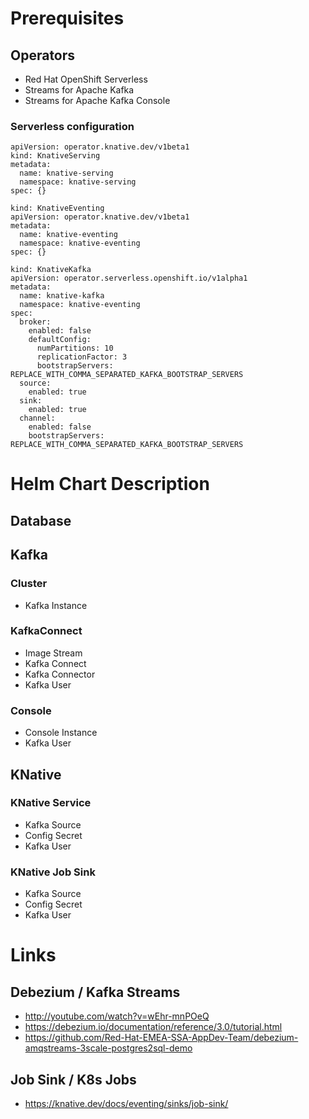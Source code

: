 # Prerequisites

## Operators
* Red Hat OpenShift Serverless
* Streams for Apache Kafka
* Streams for Apache Kafka Console

### Serverless configuration

```
apiVersion: operator.knative.dev/v1beta1
kind: KnativeServing
metadata:
  name: knative-serving
  namespace: knative-serving
spec: {}
```

```
kind: KnativeEventing
apiVersion: operator.knative.dev/v1beta1
metadata:
  name: knative-eventing
  namespace: knative-eventing
spec: {}
```

```
kind: KnativeKafka
apiVersion: operator.serverless.openshift.io/v1alpha1
metadata:
  name: knative-kafka
  namespace: knative-eventing
spec:
  broker:
    enabled: false
    defaultConfig:
      numPartitions: 10
      replicationFactor: 3
      bootstrapServers: REPLACE_WITH_COMMA_SEPARATED_KAFKA_BOOTSTRAP_SERVERS
  source:
    enabled: true
  sink:
    enabled: true
  channel:
    enabled: false
    bootstrapServers: REPLACE_WITH_COMMA_SEPARATED_KAFKA_BOOTSTRAP_SERVERS
```

# Helm Chart Description

## Database

## Kafka

### Cluster
* Kafka Instance

### KafkaConnect
* Image Stream
* Kafka Connect
* Kafka Connector
* Kafka User 

### Console
* Console Instance
* Kafka User

## KNative


### KNative Service

* Kafka Source
* Config Secret
* Kafka User

### KNative Job Sink

* Kafka Source
* Config Secret
* Kafka User

# Links

## Debezium / Kafka Streams

* http://youtube.com/watch?v=wEhr-mnPOeQ
* https://debezium.io/documentation/reference/3.0/tutorial.html
* https://github.com/Red-Hat-EMEA-SSA-AppDev-Team/debezium-amqstreams-3scale-postgres2sql-demo


## Job Sink / K8s Jobs

* https://knative.dev/docs/eventing/sinks/job-sink/



